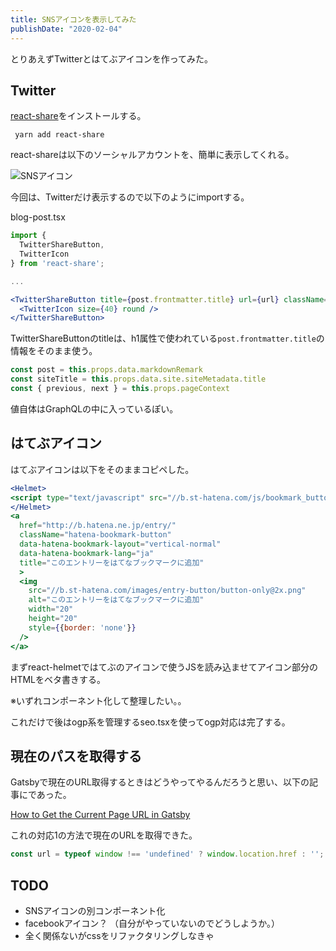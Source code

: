 ```yaml
---
title: SNSアイコンを表示してみた
publishDate: "2020-02-04"
---
```


とりあえずTwitterとはてぶアイコンを作ってみた。

## Twitter


<a href="https://github.com/nygardk/react-share#readme" target="_blank">react-share</a>をインストールする。

```shell
 yarn add react-share
```
react-shareは以下のソーシャルアカウントを、簡単に表示してくれる。

![SNSアイコン](/images/20200204_sns.png)

今回は、Twitterだけ表示するので以下のようにimportする。

blog-post.tsx
```jsx
import {
  TwitterShareButton,
  TwitterIcon
} from 'react-share';

...

<TwitterShareButton title={post.frontmatter.title} url={url} className="mr-2">
  <TwitterIcon size={40} round />
</TwitterShareButton>

```

TwitterShareButtonのtitleは、h1属性で使われている```post.frontmatter.title```の情報をそのまま使う。

```jsx
const post = this.props.data.markdownRemark
const siteTitle = this.props.data.site.siteMetadata.title
const { previous, next } = this.props.pageContext

```
値自体はGraphQLの中に入っているぽい。


## はてぶアイコン

はてぶアイコンは以下をそのままコピペした。

```jsx
<Helmet>
<script type="text/javascript" src="//b.st-hatena.com/js/bookmark_button.js" charset="utf-8" async="async" />
</Helmet>
<a
  href="http://b.hatena.ne.jp/entry/"
  className="hatena-bookmark-button"
  data-hatena-bookmark-layout="vertical-normal"
  data-hatena-bookmark-lang="ja"
  title="このエントリーをはてなブックマークに追加"
  >
  <img
    src="//b.st-hatena.com/images/entry-button/button-only@2x.png"
    alt="このエントリーをはてなブックマークに追加"
    width="20"
    height="20"
    style={{border: 'none'}}
  />
</a>

```

まずreact-helmetではてぶのアイコンで使うJSを読み込ませてアイコン部分のHTMLをベタ書きする。

※いずれコンポーネント化して整理したい。。


これだけで後はogp系を管理するseo.tsxを使ってogp対応は完了する。

## 現在のパスを取得する
Gatsbyで現在のURL取得するときはどうやってやるんだろうと思い、以下の記事にであった。

<a href="https://css-tricks.com/how-to-the-get-current-page-url-in-gatsby/" target="_blank">How to Get the Current Page URL in Gatsby</a>

これの対応1の方法で現在のURLを取得できた。

```jsx
const url = typeof window !== 'undefined' ? window.location.href : '';
```

## TODO
- SNSアイコンの別コンポーネント化
- facebookアイコン？ （自分がやっていないのでどうしようか。）
- 全く関係ないがcssをリファクタリングしなきゃ






